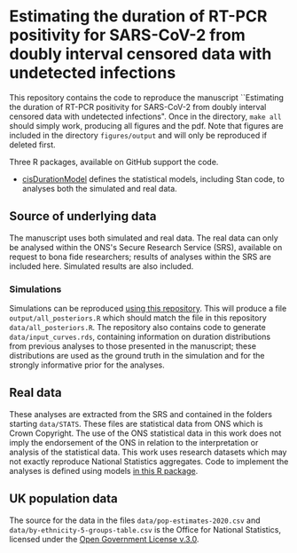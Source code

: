 #  Estimating the duration of RT-PCR positivity for SARS-CoV-2 from doubly interval censored data with undetected infections

This repository contains the code to reproduce the manuscript ``Estimating the duration of RT-PCR positivity for SARS-CoV-2 from doubly interval censored data with undetected infections".
Once in the directory, `make all` should simply work, producing all figures and the pdf.
Note that figures are included in the directory `figures/output` and will only be reproduced if deleted first.

Three R packages, available on GitHub support the code.


- [cisDurationModel](https://github.com/joshuablake/cisDurationModel) defines the statistical models, including Stan code, to analyses both the simulated and real data.

## Source of underlying data

The manuscript uses both simulated and real data.
The real data can only be analysed within the ONS's Secure Research Service (SRS), available on request to bona fide researchers; results of analyses within the SRS are included here.
Simulated results are also included.

### Simulations

Simulations can be reproduced [using this repository](https://github.com/joshuablake/CIS_survival_analysis_sims/tree/main).
This will produce a file `output/all_posteriors.R` which should match the file in this repository `data/all_posteriors.R`.
The repository also contains code to generate `data/input_curves.rds`, containing information on duration distributions from previous analyses to those presented in the manuscript; these distributions are used as the ground truth in the simulation and for the strongly informative prior for the analyses.

## Real data

These analyses are extracted from the SRS and contained in the folders starting `data/STATS`.
These files are statistical data from ONS which is Crown Copyright. The use of the ONS statistical data in this work does not imply the endorsement of the ONS in relation to the interpretation or analysis of the statistical data. This work uses research datasets which may not exactly reproduce National Statistics aggregates.
Code to implement the analyses is defined using models [in this R package](https://github.com/joshuablake/cisDurationModel).

## UK population data

The source for the data in the files `data/pop-estimates-2020.csv` and `data/by-ethnicity-5-groups-table.csv` is the Office for National Statistics, licensed under the [Open Government License v.3.0](https://www.nationalarchives.gov.uk/doc/open-government-licence/version/3/).

